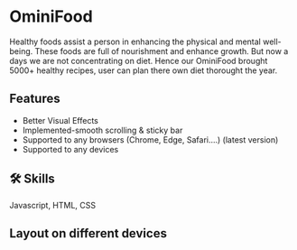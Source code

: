 # OminiFood
Healthy foods assist a person in enhancing the physical 
and mental well-being. These foods are full of nourishment 
and enhance growth. But now a days we are not concentrating 
on diet. Hence our OminiFood brought 5000+ healthy recipes, user can plan 
there own diet thorought the year.

## Features

- Better Visual Effects
- Implemented-smooth scrolling & sticky bar
- Supported to any browsers (Chrome, Edge, Safari....) (latest version)
- Supported to any devices

## 🛠 Skills
Javascript, HTML, CSS

## Layout on different devices
